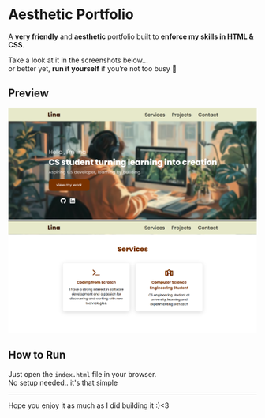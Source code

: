 #  Aesthetic Portfolio

A **very friendly** and **aesthetic** portfolio built to **enforce my skills in HTML & CSS**.  

Take a look at it in the screenshots below...  
or better yet, **run it yourself** if you’re not too busy 🤣

##  Preview
![Alt text](portfolio.png)
![Alt text](portfolio2.png)

##  How to Run
Just open the `index.html` file in your browser.  
No setup needed.. it's that simple 

---

Hope you enjoy it as much as I did building it :)<3 
